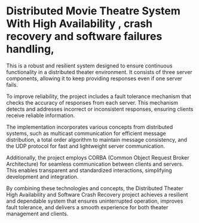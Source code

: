 # Distributed Movie Theatre System With High Availability , crash recovery and software failures handling, 

This is a robust and resilient system designed to ensure continuous functionality in a distributed theater environment. It consists of three server components, allowing it to keep providing responses even if one server fails.

To improve reliability, the project includes a fault tolerance mechanism that checks the accuracy of responses from each server. This mechanism detects and addresses incorrect or inconsistent responses, ensuring clients receive reliable information.

The implementation incorporates various concepts from distributed systems, such as multicast communication for efficient message distribution, a total order algorithm to maintain message consistency, and the UDP protocol for fast and lightweight server communication.

Additionally, the project employs CORBA (Common Object Request Broker Architecture) for seamless communication between clients and servers. This enables transparent and standardized interactions, simplifying development and integration.

By combining these technologies and concepts, the Distributed Theater High Availability and Software Crash Recovery project achieves a resilient and dependable system that ensures uninterrupted operation, improves fault tolerance, and delivers a smooth experience for both theater management and clients.





